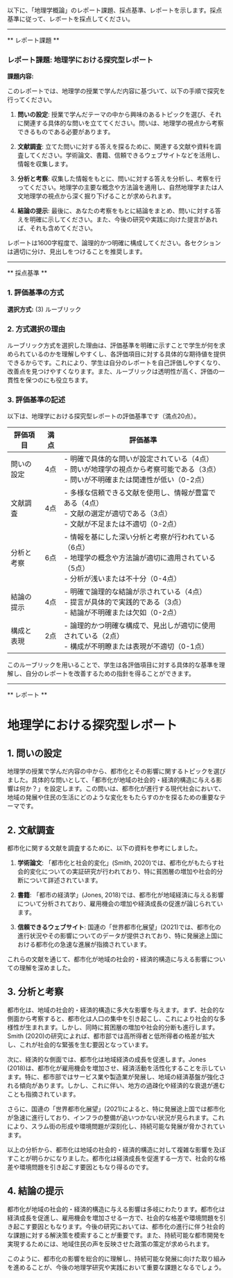 以下に、「地理学概論」のレポート課題、採点基準、レポートを示します。採点基準に従って、レポートを採点してください。

---------------------------------------
** レポート課題 **

### レポート課題: 地理学における探究型レポート

**課題内容:**

このレポートでは、地理学の授業で学んだ内容に基づいて、以下の手順で探究を行ってください。

1. **問いの設定**: 授業で学んだテーマの中から興味のあるトピックを選び、それに関連する具体的な問いを立ててください。問いは、地理学の視点から考察できるものである必要があります。

2. **文献調査**: 立てた問いに対する答えを探るために、関連する文献や資料を調査してください。学術論文、書籍、信頼できるウェブサイトなどを活用し、情報を収集します。

3. **分析と考察**: 収集した情報をもとに、問いに対する答えを分析し、考察を行ってください。地理学の主要な概念や方法論を適用し、自然地理学または人文地理学の視点から深く掘り下げることが求められます。

4. **結論の提示**: 最後に、あなたの考察をもとに結論をまとめ、問いに対する答えを明確に示してください。また、今後の研究や実践に向けた提言があれば、それも含めてください。

レポートは1600字程度で、論理的かつ明確に構成してください。各セクションは適切に分け、見出しをつけることを推奨します。

---------------------------------------
** 採点基準 **

### 1. 評価基準の方式
**選択方式:** (3) ルーブリック

### 2. 方式選択の理由
ルーブリック方式を選択した理由は、評価基準を明確に示すことで学生が何を求められているのかを理解しやすくし、各評価項目に対する具体的な期待値を提供できるからです。これにより、学生は自分のレポートを自己評価しやすくなり、改善点を見つけやすくなります。また、ルーブリックは透明性が高く、評価の一貫性を保つのにも役立ちます。

### 3. 評価基準の記述
以下は、地理学における探究型レポートの評価基準です（満点20点）。

| 評価項目               | 満点 | 評価基準                                                                                     |
|------------------------|------|----------------------------------------------------------------------------------------------|
| 問いの設定             | 4点  | - 明確で具体的な問いが設定されている（4点）<br>- 問いが地理学の視点から考察可能である（3点）<br>- 問いが不明確または関連性が低い（0-2点） |
| 文献調査               | 4点  | - 多様な信頼できる文献を使用し、情報が豊富である（4点）<br>- 文献の選定が適切である（3点）<br>- 文献が不足または不適切（0-2点）       |
| 分析と考察             | 6点  | - 情報を基にした深い分析と考察が行われている（6点）<br>- 地理学の概念や方法論が適切に適用されている（5点）<br>- 分析が浅いまたは不十分（0-4点） |
| 結論の提示             | 4点  | - 明確で論理的な結論が示されている（4点）<br>- 提言が具体的で実践的である（3点）<br>- 結論が不明確または欠如（0-2点）               |
| 構成と表現             | 2点  | - 論理的かつ明確な構成で、見出しが適切に使用されている（2点）<br>- 構成が不明瞭または表現が不適切（0-1点）                       |

このルーブリックを用いることで、学生は各評価項目に対する具体的な基準を理解し、自分のレポートを改善するための指針を得ることができます。

---------------------------------------
** レポート **
# 地理学における探究型レポート

## 1. 問いの設定

地理学の授業で学んだ内容の中から、都市化とその影響に関するトピックを選びました。具体的な問いとして、「都市化が地域の社会的・経済的構造に与える影響は何か？」を設定します。この問いは、都市化が進行する現代社会において、地域の発展や住民の生活にどのような変化をもたらすのかを探るための重要なテーマです。

## 2. 文献調査

都市化に関する文献を調査するために、以下の資料を参考にしました。

1. **学術論文**: 「都市化と社会的変化」(Smith, 2020)では、都市化がもたらす社会的変化についての実証研究が行われており、特に貧困層の増加や社会的分断について詳述されています。
   
2. **書籍**: 「都市の経済学」(Jones, 2018)では、都市化が地域経済に与える影響について分析されており、雇用機会の増加や経済成長の促進が論じられています。

3. **信頼できるウェブサイト**: 国連の「世界都市化展望」(2021)では、都市化の進行状況やその影響についてのデータが提供されており、特に発展途上国における都市化の急速な進展が指摘されています。

これらの文献を通じて、都市化が地域の社会的・経済的構造に与える影響についての理解を深めました。

## 3. 分析と考察

都市化は、地域の社会的・経済的構造に多大な影響を与えます。まず、社会的な側面から考察すると、都市化は人口の集中を引き起こし、これにより社会的な多様性が生まれます。しかし、同時に貧困層の増加や社会的分断も進行します。Smith (2020)の研究によれば、都市部では高所得者と低所得者の格差が拡大し、これが社会的な緊張を生む要因となっています。

次に、経済的な側面では、都市化は地域経済の成長を促進します。Jones (2018)は、都市化が雇用機会を増加させ、経済活動を活性化することを示しています。特に、都市部ではサービス業や製造業が発展し、地域の経済基盤が強化される傾向があります。しかし、これに伴い、地方の過疎化や経済的な衰退が進むことも指摘されています。

さらに、国連の「世界都市化展望」(2021)によると、特に発展途上国では都市化が急速に進行しており、インフラの整備が追いつかない状況が見られます。これにより、スラム街の形成や環境問題が深刻化し、持続可能な発展が脅かされています。

以上の分析から、都市化は地域の社会的・経済的構造に対して複雑な影響を及ぼすことが明らかになりました。都市化は経済成長を促進する一方で、社会的な格差や環境問題を引き起こす要因ともなり得るのです。

## 4. 結論の提示

都市化が地域の社会的・経済的構造に与える影響は多岐にわたります。都市化は経済成長を促進し、雇用機会を増加させる一方で、社会的な格差や環境問題を引き起こす要因ともなります。今後の研究においては、都市化の進行に伴う社会的な課題に対する解決策を模索することが重要です。また、持続可能な都市開発を実現するためには、地域住民の声を反映させた政策の策定が求められます。

このように、都市化の影響を総合的に理解し、持続可能な発展に向けた取り組みを進めることが、今後の地理学研究や実践において重要な課題となるでしょう。

